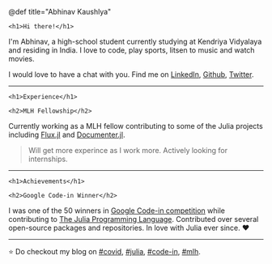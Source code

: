 @def title="Abhinav Kaushlya"

~~~
<h1>Hi there!</h1>
~~~

I'm Abhinav, a high-school student currently studying at Kendriya Vidyalaya
and residing in India. I love to code, play sports, litsen to music and watch
movies.

I would love to have a chat with you. Find me on
[LinkedIn](https://www.linkedin.com/in/abhishalya/),
[Github](https://github.com/abhishalya),
[Twitter](https://twitter.com/abhishalya).

---

~~~
<h1>Experience</h1>

<h2>MLH Fellowship</h2>
~~~

Currently working as a MLH fellow contributing to some of the Julia projects
including [Flux.jl](https://fluxml.ai/) and
[Documenter.jl](https://github.com/JuliaDocs/Documenter.jl/).

>Will get more experince as I work more. Actively looking for internships.

---

~~~
<h1>Achievements</h1>

<h2>Google Code-in Winner</h2>
~~~

I was one of the 50 winners in
[Google Code-in competition](https://codein.withgoogle.com)
while contributing to [The Julia Programming Language](https://julialang.org).
Contributed over several open-source packages and repositories. In love with
Julia ever since. :heart:

---

:star: Do checkout my blog on [#covid](/tag/covid), [#julia](/tag/julia),
[#code-in](/tag/code-in), [#mlh](/tag/mlh).
